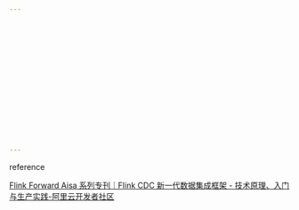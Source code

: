 ```yaml
---

















---
```


reference

[Flink Forward Aisa 系列专刊｜Flink CDC 新一代数据集成框架 - 技术原理、入门与生产实践-阿里云开发者社区](https://developer.aliyun.com/article/848448?spm=a2c6h.12873639.0.d102020001.6a5a2de1EwwX6V&utm_content=g_1000316418)


